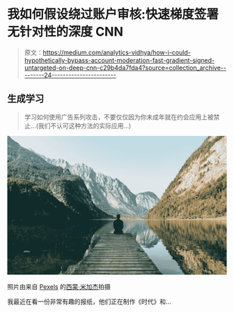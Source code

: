 # 我如何假设绕过账户审核:快速梯度签署无针对性的深度 CNN

> 原文：<https://medium.com/analytics-vidhya/how-i-could-hypothetically-bypass-account-moderation-fast-gradient-signed-untargeted-on-deep-cnn-c29b4da7fda4?source=collection_archive---------24----------------------->

## 生成学习

> 学习如何使用广告系列攻击，不要仅仅因为你未成年就在约会应用上被禁止…(我们不认可这种方法的实际应用…)

![](img/1602867b49ca8067f5b189633c1fcd3a.png)

照片由来自 [Pexels](https://www.pexels.com/photo/person-on-a-bridge-near-a-lake-747964/?utm_content=attributionCopyText&utm_medium=referral&utm_source=pexels) 的[西蒙·米加杰](https://www.pexels.com/@simonmigaj?utm_content=attributionCopyText&utm_medium=referral&utm_source=pexels)拍摄

我最近在看一份非常有趣的报纸，他们正在制作《时代》和…